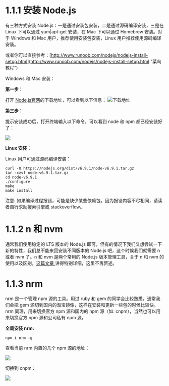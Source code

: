 # 1.1.1 安装 Node.js #
有三种方式安装 Node.js：一是通过安装包安装，二是通过源码编译安装，三是在 Linux 下可以通过 yum|apt-get 安装，在 Mac 下可以通过 Homebrew 安装。对于 Windows 和 Mac 用户，推荐使用安装包安装，Linux 用户推荐使用源码编译安装。

或者你可以直接参考：[http://www.runoob.com/nodejs/nodejs-install-setup.html](http://www.runoob.com/nodejs/nodejs-install-setup.html "菜鸟教程")

Windows 和 Mac 安装：

**第一步：**

打开 [Node.js官网](http://nodejs.cn/download/)的下载地址，可以看到以下信息：
![下载地址](http://i.imgur.com/oMvdtGG.jpg)



**第三步：**

提示安装成功后，打开终端输入以下命令，可以看到 node 和 npm 都已经安装好了：

![](http://i.imgur.com/Yhc2z0O.png)

**Linux 安装：**

Linux 用户可通过源码编译安装：

    curl -O https://nodejs.org/dist/v6.9.1/node-v6.9.1.tar.gz
    tar -xzvf node-v6.9.1.tar.gz
    cd node-v6.9.1
    ./configure
    make
    make install
注意: 如果编译过程报错，可能是缺少某些依赖包。因为报错内容不尽相同，请读者自行求助搜索引擎或 stackoverflow。


# 1.1.2 n 和 nvm #

通常我们使用稳定的 LTS 版本的 Node.js 即可，但有的情况下我们又想尝试一下新的特性，我们总不能来回安装不同版本的 Node.js 吧，这个时候我们就需要 n 或者 nvm 了。n 和 nvm 是两个常用的 Node.js 版本管理工具，关于 n 和 nvm 的使用以及区别，[这篇文章 ](http://taobaofed.org/blog/2015/11/17/nvm-or-n/)讲得特别详细，这里不再赘述。

# 1.1.3 nrm #

nrm 是一个管理 npm 源的工具。用过 ruby 和 gem 的同学会比较熟悉，通常我们会把 gem 源切到国内的淘宝镜像，这样在安装和更新一些包的时候比较快。nrm 同理，用来切换官方 npm 源和国内的 npm 源（如: cnpm），当然也可以用来切换官方 npm 源和公司私有 npm 源。

**全局安装 nrm:**

    npm i nrm -g
查看当前 nrm 内置的几个 npm 源的地址：

![](http://i.imgur.com/KbAry3S.png)

切换到 cnpm：

![](http://i.imgur.com/iDiheV2.png)
